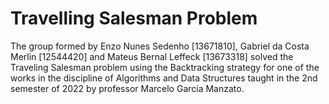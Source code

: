 # Travelling Salesman Problem

The group formed by Enzo Nunes Sedenho [13671810], Gabriel da Costa Merlin [12544420] and Mateus Bernal Leffeck [13673318]
solved the Traveling Salesman problem using the Backtracking strategy for one of the works in the discipline
of Algorithms and Data Structures taught in the 2nd semester of 2022 by professor Marcelo Garcia Manzato.
